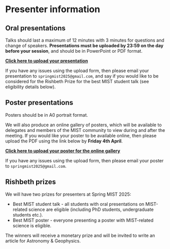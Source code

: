 # Presenter information

## Oral presentations
Talks should last a maximum of 12 minutes with 3 minutes for questions and change of speakers. **Presentations must be uploaded by 23:59 on the day before your session**, and should be in PowerPoint or PDF format.

**[Click here to upload your presentation](https://docs.google.com/forms/d/e/1FAIpQLSdXScZpAt_V2rmDsXB4Nd2BKoJrjCG8oiIdNwql5erxQujbzg/viewform?usp=preview)**

If you have any issues using the upload form, then please email your presentation to `springmist2025@gmail.com`, and say if you would like to be considered for the Rishbeth Prize for the best MIST student talk (see eligibility details below).


## Poster presentations
Posters should be in A0 portrait format.

We will also produce an online gallery of posters, which will be available to delegates and members of the MIST community to view during and after the meeting. If you would like your poster to be available online, then please upload the PDF using the link below by **Friday 4th April**.

**[Click here to upload your poster for the online gallery](https://docs.google.com/forms/d/e/1FAIpQLSfHDJxom2gEKar6IVoYMT8stYOhNyMwRueKgSmbnEyIR9yl3w/viewform?usp=preview)**

If you have any issues using the upload form, then please email your poster to `springmist2025@gmail.com`.


## Rishbeth prizes
We will have two prizes for presenters at Spring MIST 2025:
- Best MIST student talk - all students with oral presentations on MIST-related science are eligible (including PhD students, undergraduate students etc.).
- Best MIST poster - everyone presenting a poster with MIST-related science is eligible.

The winners will receive a monetary prize and will be invited to write an article for Astronomy & Geophysics.
